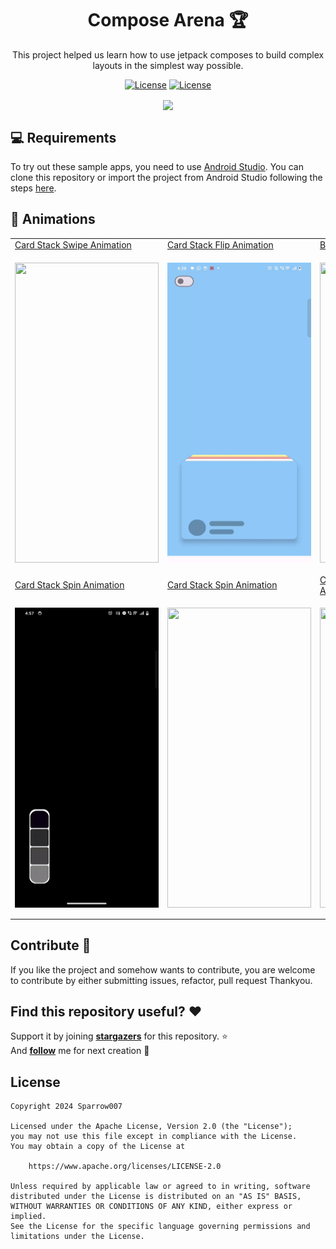 <h1 align = "center">
  Compose Arena 🏆
</h1>
  <p align="center">
This project helped us learn how to use jetpack composes to build complex layouts in the simplest way possible.
</p>
<p align="center">
  <a href="https://opensource.org/licenses/Apache-2.0"><img alt="License" src="https://img.shields.io/badge/License-Apache%202.0-blue.svg"/></a>
  <a href="http://developer.android.com/index.html"><img alt="License" src="https://img.shields.io/badge/platform-android-green.svg"/></a>
</p>

<p align="center">
  <img align="center" src="https://github.com/sparrow007/Jetpack-Compose-Arena/assets/22986571/79f321a2-a1fc-4243-a6ea-484f231d6914" />
</p>

💻 Requirements
------------
To try out these sample apps, you need to use [Android Studio](https://developer.android.com/studio).
You can clone this repository or import the
project from Android Studio following the steps
[here](https://developer.android.com/jetpack/compose/setup#sample).


🧬 Animations
------------
 <table>
        <tr>
            <td><a href="https://github.com/sparrow007/Jetpack-Compose-Arena/blob/bd6e948a595728a8a45ad2adfba5e82dcb957ed4/app/src/main/java/com/example/composelearning/animation/carousel/magazine/MagazineApp.kt#L1">Card Stack Swipe Animation</a></td>
            <td><a href="https://github.com/sparrow007/Jetpack-Compose-Arena/blob/bd6e948a595728a8a45ad2adfba5e82dcb957ed4/app/src/main/java/com/example/composelearning/animation/SwipeDragComposable.kt#L1">Card Stack Flip Animation</a>
</td>
            <td><a href="https://github.com/sparrow007/Jetpack-Compose-Arena/blob/bd6e948a595728a8a45ad2adfba5e82dcb957ed4/app/src/main/java/com/example/composelearning/animation/book/BookComposeVIew.kt#L1">Book Open Animation</a>
</td>
        </tr>
        <tr>
           <td><p align = "center"> <img src="./preview/magazine_app-ezgif.com-video-to-gif-converter.gif" align="center"  width="230" height = "480"/></p></td>
            <td><p align="center"> <img src="./preview/flip_rotate_animation-ezgif.com-video-to-gif-converter.gif" align="center" width="230" height = "480"/> </p></td>
           <td><p align="center"> <img src="./preview/book_compose_animation.gif" align="center" width="230" height = "480"/> </p></td>
        </tr>
       <tr>
            <td><a href="https://github.com/sparrow007/Jetpack-Compose-Arena/blob/bd6e948a595728a8a45ad2adfba5e82dcb957ed4/app/src/main/java/com/example/composelearning/animation/colorswaft/ColorSwaftComposable.kt#L1">Card Stack Spin Animation</a>
</td>
            <td><a href="https://github.com/sparrow007/Jetpack-Compose-Arena/blob/bd6e948a595728a8a45ad2adfba5e82dcb957ed4/app/src/main/java/com/example/composelearning/animation/carousel/cardstack/AdsCardShow.kt#L1">Card Stack Spin Animation</a>
</td>
         <td><a href="https://github.com/sparrow007/Jetpack-Compose-Arena/blob/c33a73bc14b184e8fc87ef7f6aee582cd6b5efe3/app/src/main/java/com/example/composelearning/customlayout/CarouselCustomLayout.kt#L1">Custom Layout Carousel Animation</a>
</td>
        </tr>
       <tr>
           <td><p align = "center"> <img src="./preview/color_picker_animation-ezgif.com-video-to-gif-converter.gif" align="center"  width="230" height = "480"/></p></td>
            <td><p align="center"> <img src="./preview/stacked_card_spin.gif" align="center" width="230" height = "480"/> </p></td>
           <td><p align="center"> <img src="./preview/custom_carousel_layout.gif" align="center" width="230" height = "480"/> </p></td>
        </tr>
  </table>

## Contribute 🤝
If you like the project and somehow wants to contribute, you are welcome to contribute by either submitting issues, refactor, pull request Thankyou.  

## Find this repository useful? ❤️
Support it by joining __[stargazers](https://github.com/sparrow007/Jetpack-Compose-Arena/stargazers)__ for this repository. :star: <br>
 And __[follow](https://github.com/sparrow007)__  me for next creation 🤩

## License
```
Copyright 2024 Sparrow007

Licensed under the Apache License, Version 2.0 (the "License");
you may not use this file except in compliance with the License.
You may obtain a copy of the License at

    https://www.apache.org/licenses/LICENSE-2.0

Unless required by applicable law or agreed to in writing, software
distributed under the License is distributed on an "AS IS" BASIS,
WITHOUT WARRANTIES OR CONDITIONS OF ANY KIND, either express or implied.
See the License for the specific language governing permissions and
limitations under the License.
```
